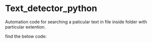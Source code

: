 # Text_detector_python

Automation code for searching a paticular text in file inside folder with particular extention.

find the below code:
